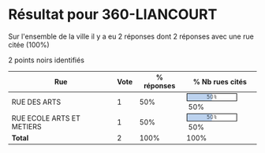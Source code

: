 # Résultat pour 360-LIANCOURT

Sur l'ensemble de la ville il y a eu 2 réponses dont 2 réponses avec une rue citée (100%)

2 points noirs identifiés

| Rue | Vote | % réponses | % Nb rues cités|
|-----|------|------------|----------------|
| RUE DES ARTS | 1 | 50% | <img src="../../img/bar_50.gif" />&nbsp;50%|
| RUE ECOLE ARTS ET METIERS | 1 | 50% | <img src="../../img/bar_50.gif" />&nbsp;50%|
| **Total** | 2 | 100% | 100%|
